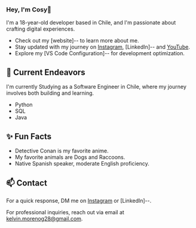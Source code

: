 ### Hey, I'm Cosy👋 

I'm a 18-year-old developer based in Chile, and I'm passionate about crafting digital experiences. 

- Check out my [website]-- to learn more about me.
- Stay updated with my journey on [Instagram](https://www.instagram.com/cosyyyyyyyyyy), [LinkedIn]-- and [YouTube](https://www.youtube.com/@cosyfps).
- Explore my [VS Code Configuration]-- for development optimization.

## 🔭 Current Endeavors 

I'm currently Studying as a Software Engineer in Chile, where my journey involves both building and learning.

- Python
- SQL
- Java

## ✨ Fun Facts 

- Detective Conan is my favorite anime.
- My favorite animals are Dogs and Raccoons.
- Native Spanish speaker, moderate English proficiency.

## 📫 Contact

 For a quick response, DM me on [Instagram](https://www.instagram.com/cosyyyyyyyyyy) or [LinkedIn]--. 
 
 For professional inquiries, reach out via email at [kelvin.morenog28@gmail.com](mailto:kelvin.morenog28@gmail.com). 
